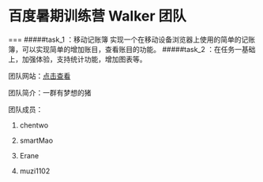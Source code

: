 # 百度暑期训练营 Walker 团队
===
#####task_1 ：移动记账簿  实现一个在移动设备浏览器上使用的简单的记账簿，可以实现简单的增加账目，查看账目的功能。
#####task_2 ：在任务一基础上，加强体验，支持统计功能，增加图表等。



团队网站：[点击查看](http://smartmao.github.io/Walker-task/)

团队简介：一群有梦想的猪

团队成员：

1. chentwo

2. smartMao

3. Erane

4. muzi1102

